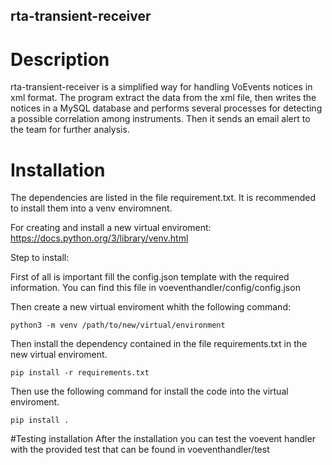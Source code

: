 ## rta-transient-receiver

# Description

rta-transient-receiver is a simplified way for handling VoEvents notices in xml format.
The program extract the data from the xml file, then writes the notices in a MySQL database and performs several processes for detecting a possible correlation among instruments. Then it sends an email alert to the team for further analysis.

# Installation
The dependencies are listed in the file requirement.txt. It is recommended to install them into a venv enviromnent.

For creating and install a new virtual enviroment: https://docs.python.org/3/library/venv.html

Step to install:

First of all is important fill the config.json template with the required information. 
You can find this file in voeventhandler/config/config.json

Then create a new virtual enviroment whith the following command: 

```
python3 -m venv /path/to/new/virtual/environment
```

Then install the dependency contained in the file requirements.txt in the new virtual enviroment. 

```
pip install -r requirements.txt
```

Then use the following command for install the code into the virtual enviroment.

```
pip install .
```

#Testing installation
After the installation you can test the voevent handler with the provided test that can be found in voeventhandler/test
